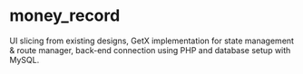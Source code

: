 # money_record

UI slicing from existing designs, GetX implementation for state management & route manager, back-end connection using PHP and database setup with MySQL.
